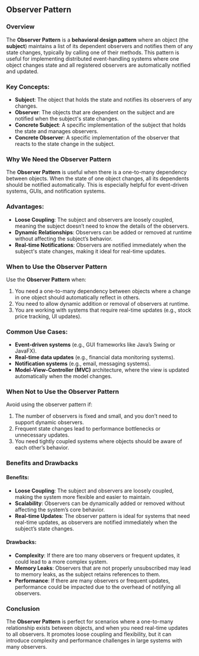 ## Observer Pattern

### Overview

The **Observer Pattern** is a **behavioral design pattern** where an object (the **subject**) maintains a list of its dependent observers and notifies them of any state changes, typically by calling one of their methods. This pattern is useful for implementing distributed event-handling systems where one object changes state and all registered observers are automatically notified and updated.

### Key Concepts:
- **Subject**: The object that holds the state and notifies its observers of any changes.
- **Observer**: The objects that are dependent on the subject and are notified when the subject's state changes.
- **Concrete Subject**: A specific implementation of the subject that holds the state and manages observers.
- **Concrete Observer**: A specific implementation of the observer that reacts to the state change in the subject.

### Why We Need the Observer Pattern

The **Observer Pattern** is useful when there is a one-to-many dependency between objects. When the state of one object changes, all its dependents should be notified automatically. This is especially helpful for event-driven systems, GUIs, and notification systems.

### Advantages:
- **Loose Coupling**: The subject and observers are loosely coupled, meaning the subject doesn’t need to know the details of the observers.
- **Dynamic Relationships**: Observers can be added or removed at runtime without affecting the subject’s behavior.
- **Real-time Notifications**: Observers are notified immediately when the subject's state changes, making it ideal for real-time updates.

### When to Use the Observer Pattern
Use the **Observer Pattern** when:
1. You need a one-to-many dependency between objects where a change in one object should automatically reflect in others.
2. You need to allow dynamic addition or removal of observers at runtime.
3. You are working with systems that require real-time updates (e.g., stock price tracking, UI updates).

### Common Use Cases:
- **Event-driven systems** (e.g., GUI frameworks like Java’s Swing or JavaFX).
- **Real-time data updates** (e.g., financial data monitoring systems).
- **Notification systems** (e.g., email, messaging systems).
- **Model-View-Controller (MVC)** architecture, where the view is updated automatically when the model changes.

### When Not to Use the Observer Pattern
Avoid using the observer pattern if:
1. The number of observers is fixed and small, and you don’t need to support dynamic observers.
2. Frequent state changes lead to performance bottlenecks or unnecessary updates.
3. You need tightly coupled systems where objects should be aware of each other’s behavior.

### Benefits and Drawbacks

#### Benefits:
- **Loose Coupling**: The subject and observers are loosely coupled, making the system more flexible and easier to maintain.
- **Scalability**: Observers can be dynamically added or removed without affecting the system’s core behavior.
- **Real-time Updates**: The observer pattern is ideal for systems that need real-time updates, as observers are notified immediately when the subject’s state changes.

#### Drawbacks:
- **Complexity**: If there are too many observers or frequent updates, it could lead to a more complex system.
- **Memory Leaks**: Observers that are not properly unsubscribed may lead to memory leaks, as the subject retains references to them.
- **Performance**: If there are many observers or frequent updates, performance could be impacted due to the overhead of notifying all observers.

### Conclusion

The **Observer Pattern** is perfect for scenarios where a one-to-many relationship exists between objects, and when you need real-time updates to all observers. It promotes loose coupling and flexibility, but it can introduce complexity and performance challenges in large systems with many observers.
